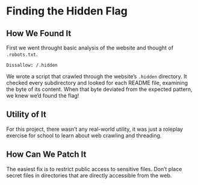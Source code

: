 # Finding the Hidden Flag

## How We Found It
First we went throught basic analysis of the website and thought of `.robots.txt`.

`Dissallow: /.hidden`

We wrote a script that crawled through the website’s `.hidden` directory. It checked every subdirectory and looked for each README file, examining the byte of its content. When that byte deviated from the expected pattern, we knew we’d found the flag!

## Utility of It
For this project, there wasn’t any real-world utility, it was just a roleplay exercise for school to learn about web crawling and threading.

## How Can We Patch It
The easiest fix is to restrict public access to sensitive files. Don’t place secret files in directories that are directly accessible from the web.
